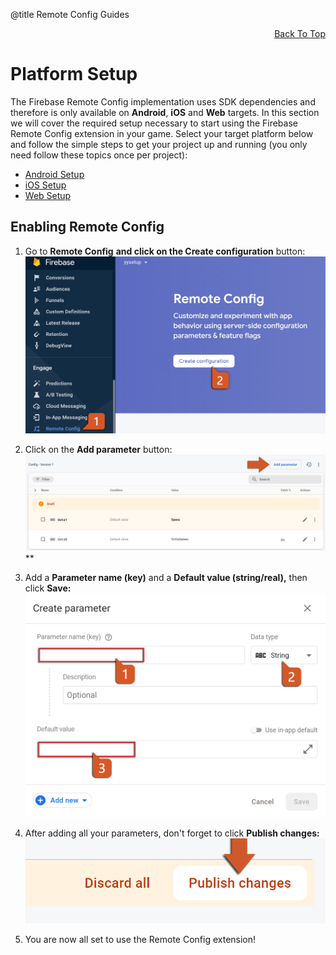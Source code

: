 @title Remote Config Guides

<a id="top"></a>
<!-- Page HTML do not touch -->
<a /><p align="right">[Back To Top](#top)</p>

# Platform Setup

  The Firebase Remote Config implementation uses SDK dependencies and therefore is only available on **Android**, **iOS** and **Web** targets. In this section we will cover the required setup necessary to start using the Firebase Remote Config extension in your game.
  Select your target platform below and follow the simple steps to get your project up and running (you only need follow these topics once per project):

* [Android Setup](Platform-Setup#Android_Setup)
* [iOS Setup](Platform-Setup#iOS Setup)
* [Web Setup](Platform-Setup#Web_Setup)

## Enabling Remote Config

1. Go to **Remote Config**  **and click on the Create configuration** button:<br>
          ![](assets/remoteConfigEnable.PNG)

2. Click on the **Add parameter** button:<br>
      ![](assets/remoteConfigAddParameter.PNG)
 ** 

3. Add a **Parameter name (key)** and a **Default value (string/real),** then click **Save:** <br>
          ![](assets/remoteConfigCreateParameter.PNG)

4. After adding all your parameters, don't forget to click **Publish changes:** <br>
      ![](assets/remoteConfigPublish.PNG)

5. You are now all set to use the Remote Config extension!
